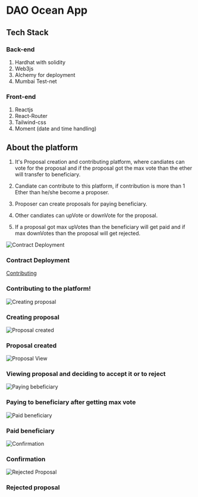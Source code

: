 # DAO Ocean App

## Tech Stack
### Back-end
1. Hardhat with solidity
2. Web3js
3.  Alchemy for deployment
4.  Mumbai Test-net

### Front-end
1. Reactjs
2. React-Router
3. Tailwind-css
4. Moment (date and time handling)

## About the platform
1. It's Proposal creation and contributing platform, where candiates can vote for the proposal and if the proposal got the max vote than the ether will transfer to beneficiary.

2. Candiate can contribute to this platform, if contribution is more than 1 Ether than he/she become a proposer.

3. Proposer can create proposals for paying beneficiary.

4. Other candiates can upVote or downVote for the proposal.

5. If a proposal got max upVotes than the beneficiary will get paid and if max downVotes than the proposal will get rejected.

![Contract Deployment](https://user-images.githubusercontent.com/65470058/223112974-3ed91ca3-4983-4def-8869-f75e345cbdb6.png)
### Contract Deployment

[Contributing](https://user-images.githubusercontent.com/65470058/223118163-16a409d0-2368-44c5-aa57-1e4077a55802.png)
### Contributing to the platform!

![Creating proposal](https://user-images.githubusercontent.com/65470058/223117289-c68b7305-d288-4f23-8a5e-2035aca52a4d.png)
### Creating proposal

![Proposal created](https://user-images.githubusercontent.com/65470058/223117556-a25e1a51-6b49-42ed-9673-91f1ba9033ce.png)
### Proposal created

![Proposal View](https://user-images.githubusercontent.com/65470058/223118586-f86a1a38-aaff-4f74-aeac-72775a4f232b.png)
### Viewing proposal and deciding to accept it or to reject


![Paying bebeficiary](https://user-images.githubusercontent.com/65470058/223118893-4037ef1f-7832-468a-8b30-2f269cb15f5f.png)
### Paying to beneficiary after getting max vote

![Paid beneficiary](https://user-images.githubusercontent.com/65470058/223119119-584e162d-d21e-46f6-8f78-33a52e64cd3d.png)
### Paid beneficiary

![Confirmation](https://user-images.githubusercontent.com/65470058/223119386-4b92f845-bad2-4634-bd84-6d61b5b4bdba.png)
### Confirmation

![Rejected Proposal](https://user-images.githubusercontent.com/65470058/223120409-5518ede7-e3dd-4c92-a922-f01e82cca5dc.png)
### Rejected proposal



